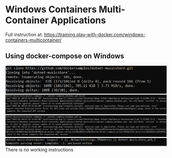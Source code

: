 # Windows Containers Multi-Container Applications

Full instruction at: 
https://training.play-with-docker.com/windows-containers-multicontainer/

## Using docker-compose on Windows

![alt text](image.png)  
![alt text](image-1.png)  
![alt text](image-2.png)  
![alt text](image-3.png)  
There is no working instructions